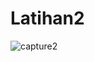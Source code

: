 # Latihan2
![capture2](https://user-images.githubusercontent.com/46735790/52390501-39535100-2acb-11e9-8d91-11fba8eb7a02.PNG)
